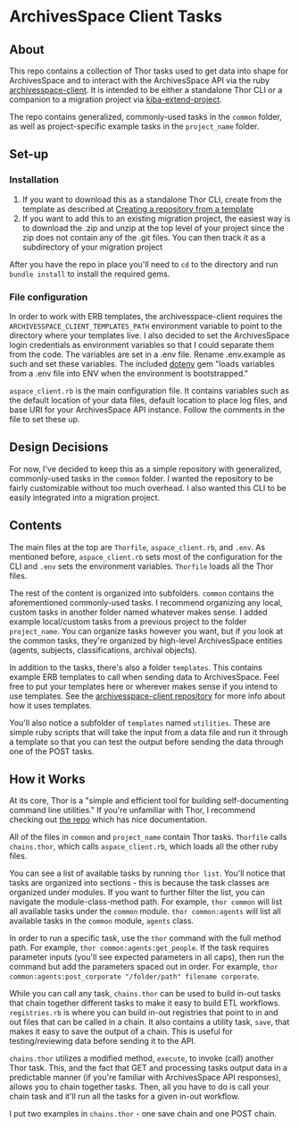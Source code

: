 ArchivesSpace Client Tasks
==========================

About
-----

This repo contains a collection of Thor tasks used to get data into shape for ArchivesSpace and to interact with the ArchivesSpace API via the ruby [archivesspace-client](https://github.com/lyrasis/archivesspace-client). It is intended to be either a standalone Thor CLI or a companion to a migration project via [kiba-extend-project](https://github.com/lyrasis/kiba-extend-project).

The repo contains generalized, commonly-used tasks in the `common` folder, as well as project-specific example tasks in the `project_name` folder.

Set-up
------------

### Installation

1. If you want to download this as a standalone Thor CLI, create from the template as described at [Creating a repository from a template](https://docs.github.com/en/repositories/creating-and-managing-repositories/creating-a-repository-from-a-template)
2. If you want to add this to an existing migration project, the easiest way is to download the .zip and unzip at the top level of your project since the zip does not contain any of the .git files. You can then track it as a subdirectory of your migration project

After you have the repo in place you'll need to `cd` to the directory and run `bundle install` to install the required gems.

### File configuration

In order to work with ERB templates, the archivesspace-client requires the `ARCHIVESSPACE_CLIENT_TEMPLATES_PATH` environment variable to point to the directory where your templates live. I also decided to set the ArchivesSpace login credentials as environment variables so that I could separate them from the code. The variables are set in a .env file. Rename .env.example as such and set these variables. The included [dotenv](https://github.com/bkeepers/dotenv) gem "loads variables from a .env file into ENV when the environment is bootstrapped."

`aspace_client.rb` is the main configuration file. It contains variables such as the default location of your data files, default location to place log files, and base URI for your ArchivesSpace API instance. Follow the comments in the file to set these up.

Design Decisions
----------------

For now, I've decided to keep this as a simple repository with generalized, commonly-used tasks in the `common` folder. I wanted the repository to be fairly customizable without too much overhead. I also wanted this CLI to be easily integrated into a migration project.

Contents
--------

The main files at the top are `Thorfile`, `aspace_client.rb`, and `.env`. As mentioned before, `aspace_client.rb` sets most of the configuration for the CLI and `.env` sets the environment variables. `Thorfile` loads all the Thor files.

The rest of the content is organized into subfolders. `common` contains the aforementioned commonly-used tasks. I recommend organizing any local, custom tasks in another folder named whatever makes sense. I added example local/custom tasks from a previous project to the folder `project_name`. You can organize tasks however you want, but if you look at the common tasks, they're organized by high-level ArchivesSpace entities (agents, subjects, classifications, archival objects).

In addition to the tasks, there's also a folder `templates`. This contains example ERB templates to call when sending data to ArchivesSpace. Feel free to put your templates here or wherever makes sense if you intend to use templates. See the [archivesspace-client repository](https://github.com/lyrasis/archivesspace-client#templates) for more info about how it uses templates.

You'll also notice a subfolder of `templates` named `utilities`. These are simple ruby scripts that will take the input from a data file and run it through a template so that you can test the output before sending the data through one of the POST tasks.

How it Works
-------------

At its core, Thor is a "simple and efficient tool for building self-documenting command line utilities." If you're unfamiliar with Thor, I recommend checking out [the repo](https://github.com/rails/thor) which has nice documentation.

All of the files in `common` and `project_name` contain Thor tasks. `Thorfile` calls `chains.thor`, which calls `aspace_client.rb`, which loads all the other ruby files.

You can see a list of available tasks by running `thor list`. You'll notice that tasks are organized into sections - this is because the task classes are organized under modules. If you want to further filter the list, you can navigate the module-class-method path. For example, `thor common` will list all available tasks under the `common` module. `thor common:agents` will list all available tasks in the `common` module, `agents` class. 

In order to run a specific task, use the `thor` command with the full method path. For example, `thor common:agents:get_people`. If the task requires parameter inputs (you'll see expected parameters in all caps), then run the command but add the parameters spaced out in order. For example, `thor common:agents:post_corporate "/folder/path" filename corporate`.

While you can call any task, `chains.thor` can be used to build in-out tasks that chain together different tasks to make it easy to build ETL workflows. `registries.rb` is where you can build in-out registries that point to in and out files that can be called in a chain. It also contains a utility task, `save`, that makes it easy to save the output of a chain. This is useful for testing/reviewing data before sending it to the API.

`chains.thor` utilizes a modified method, `execute`, to invoke (call) another Thor task. This, and the fact that GET and processing tasks output data in a predictable manner (if you're familiar with ArchivesSpace API responses), allows you to chain together tasks. Then, all you have to do is call your chain task and it'll run all the tasks for a given in-out workflow.

I put two examples in `chains.thor` - one save chain and one POST chain.